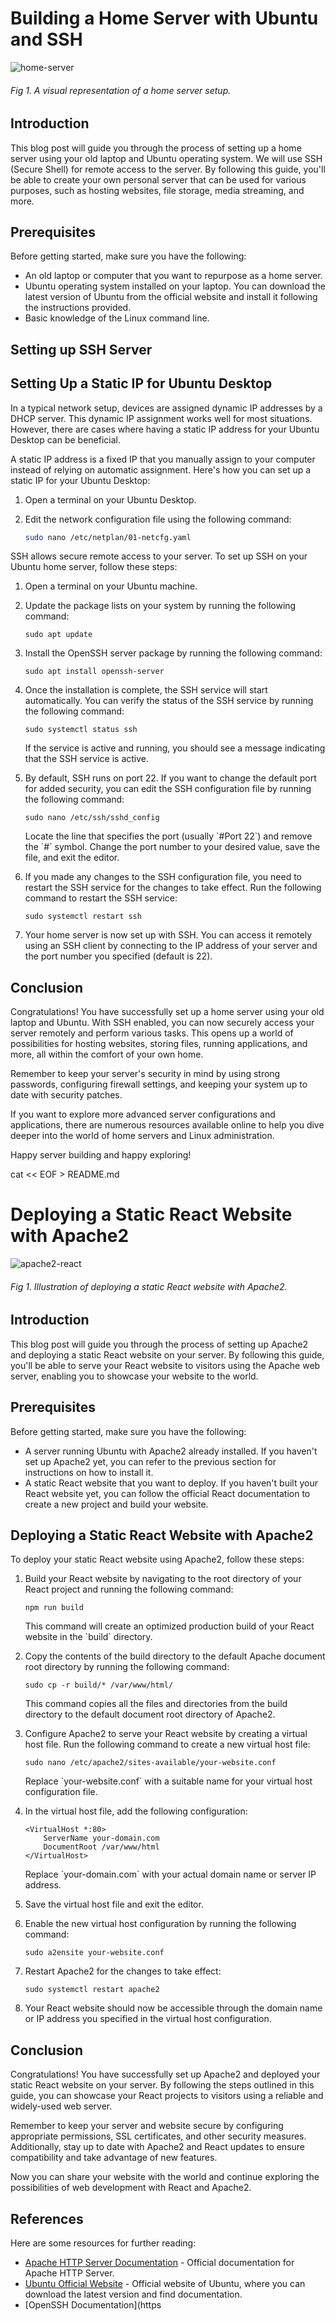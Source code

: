 # Building a Home Server with Ubuntu and SSH

![home-server](https://example.com/home-server-image.png)
<br/>
###### *Fig 1. A visual representation of a home server setup.*

## Introduction

This blog post will guide you through the process of setting up a home server using your old laptop and Ubuntu operating system. We will use SSH (Secure Shell) for remote access to the server. By following this guide, you'll be able to create your own personal server that can be used for various purposes, such as hosting websites, file storage, media streaming, and more.

## Prerequisites

Before getting started, make sure you have the following:

- An old laptop or computer that you want to repurpose as a home server.
- Ubuntu operating system installed on your laptop. You can download the latest version of Ubuntu from the official website and install it following the instructions provided.
- Basic knowledge of the Linux command line.

## Setting up SSH Server

## Setting Up a Static IP for Ubuntu Desktop

In a typical network setup, devices are assigned dynamic IP addresses by a DHCP server. This dynamic IP assignment works well for most situations. However, there are cases where having a static IP address for your Ubuntu Desktop can be beneficial.

A static IP address is a fixed IP that you manually assign to your computer instead of relying on automatic assignment. Here's how you can set up a static IP for your Ubuntu Desktop:

1. Open a terminal on your Ubuntu Desktop.

2. Edit the network configuration file using the following command:
   ```bash
   sudo nano /etc/netplan/01-netcfg.yaml
   ```

SSH allows secure remote access to your server. To set up SSH on your Ubuntu home server, follow these steps:

1. Open a terminal on your Ubuntu machine.

2. Update the package lists on your system by running the following command:
   ```
   sudo apt update
   ```

3. Install the OpenSSH server package by running the following command:
   ```
   sudo apt install openssh-server
   ```

4. Once the installation is complete, the SSH service will start automatically. You can verify the status of the SSH service by running the following command:
   ```
   sudo systemctl status ssh
   ```

   If the service is active and running, you should see a message indicating that the SSH service is active.

5. By default, SSH runs on port 22. If you want to change the default port for added security, you can edit the SSH configuration file by running the following command:
   ```
   sudo nano /etc/ssh/sshd_config
   ```

   Locate the line that specifies the port (usually \`#Port 22\`) and remove the \`#\` symbol. Change the port number to your desired value, save the file, and exit the editor.

6. If you made any changes to the SSH configuration file, you need to restart the SSH service for the changes to take effect. Run the following command to restart the SSH service:
   ```
   sudo systemctl restart ssh
   ```

7. Your home server is now set up with SSH. You can access it remotely using an SSH client by connecting to the IP address of your server and the port number you specified (default is 22).

## Conclusion

Congratulations! You have successfully set up a home server using your old laptop and Ubuntu. With SSH enabled, you can now securely access your server remotely and perform various tasks. This opens up a world of possibilities for hosting websites, storing files, running applications, and more, all within the comfort of your own home.

Remember to keep your server's security in mind by using strong passwords, configuring firewall settings, and keeping your system up to date with security patches.

If you want to explore more advanced server configurations and applications, there are numerous resources available online to help you dive deeper into the world of home servers and Linux administration.

Happy server building and happy exploring!

cat << EOF > README.md
# Deploying a Static React Website with Apache2

![apache2-react](https://example.com/apache2-react-image.png)
<br/>
###### *Fig 1. Illustration of deploying a static React website with Apache2.*

## Introduction

This blog post will guide you through the process of setting up Apache2 and deploying a static React website on your server. By following this guide, you'll be able to serve your React website to visitors using the Apache web server, enabling you to showcase your website to the world.

## Prerequisites

Before getting started, make sure you have the following:

- A server running Ubuntu with Apache2 already installed. If you haven't set up Apache2 yet, you can refer to the previous section for instructions on how to install it.
- A static React website that you want to deploy. If you haven't built your React website yet, you can follow the official React documentation to create a new project and build your website.

## Deploying a Static React Website with Apache2

To deploy your static React website using Apache2, follow these steps:

1. Build your React website by navigating to the root directory of your React project and running the following command:
   ```
   npm run build
   ```
   This command will create an optimized production build of your React website in the \`build\` directory.

2. Copy the contents of the build directory to the default Apache document root directory by running the following command:
   ```
   sudo cp -r build/* /var/www/html/
   ```
   This command copies all the files and directories from the build directory to the default document root directory of Apache2.

3. Configure Apache2 to serve your React website by creating a virtual host file. Run the following command to create a new virtual host file:
   ```
   sudo nano /etc/apache2/sites-available/your-website.conf
   ```
   Replace \`your-website.conf\` with a suitable name for your virtual host configuration file.

4. In the virtual host file, add the following configuration:
   ```
   <VirtualHost *:80>
       ServerName your-domain.com
       DocumentRoot /var/www/html
   </VirtualHost>
   ```
   Replace \`your-domain.com\` with your actual domain name or server IP address.

5. Save the virtual host file and exit the editor.

6. Enable the new virtual host configuration by running the following command:
   ```
   sudo a2ensite your-website.conf
   ```

7. Restart Apache2 for the changes to take effect:
   ```
   sudo systemctl restart apache2
   ```

8. Your React website should now be accessible through the domain name or IP address you specified in the virtual host configuration.

## Conclusion

Congratulations! You have successfully set up Apache2 and deployed your static React website on your server. By following the steps outlined in this guide, you can showcase your React projects to visitors using a reliable and widely-used web server.

Remember to keep your server and website secure by configuring appropriate permissions, SSL certificates, and other security measures. Additionally, stay up to date with Apache2 and React updates to ensure compatibility and take advantage of new features.

Now you can share your website with the world and continue exploring the possibilities of web development with React and Apache2.

## References

Here are some resources for further reading:

- [Apache HTTP Server Documentation](https://httpd.apache.org/docs/) - Official documentation for Apache HTTP Server.
- [Ubuntu Official Website](https://ubuntu.com/) - Official website of Ubuntu, where you can download the latest version and find documentation.
- [OpenSSH Documentation](https
